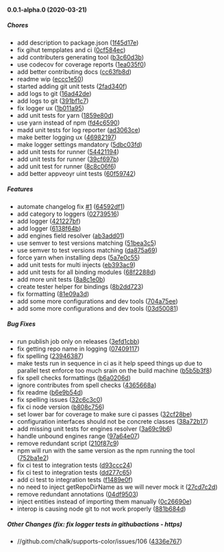 #### 0.0.1-alpha.0 (2020-03-21)

##### Chores

*  add description to package.json ([1f45d17e](https://github.com/PruvoNet/node-upgrade-checker/commit/1f45d17e4ec220104e32849d777a16085df00f61))
*  fix gihut tempplates and ci ([0cf584ec](https://github.com/PruvoNet/node-upgrade-checker/commit/0cf584ecdcf768f75af3e8c3dfaa99f9b34661f6))
*  add contributers generating tool ([b3c60d3b](https://github.com/PruvoNet/node-upgrade-checker/commit/b3c60d3b9a6cb665fdde2b920015d466c797f8b4))
*  use codecov for coverage reports ([1ea035f0](https://github.com/PruvoNet/node-upgrade-checker/commit/1ea035f004915a844cf390c423ff048ec2a84004))
*  add better contributing docs ([cc63fb8d](https://github.com/PruvoNet/node-upgrade-checker/commit/cc63fb8d2a75c39d63f8605d5a306858ae1ba5c0))
*  readme wip ([eccc1e50](https://github.com/PruvoNet/node-upgrade-checker/commit/eccc1e507ffd6c35236475246376655c346b90ae))
*  started adding git unit tests ([2fad340f](https://github.com/PruvoNet/node-upgrade-checker/commit/2fad340f7329fbc5d608b514eba88514b0a0fa9e))
*  add logs to git ([16ad42de](https://github.com/PruvoNet/node-upgrade-checker/commit/16ad42def9a99497203e57c791682c1814393a05))
*  add logs to git ([391bf1c7](https://github.com/PruvoNet/node-upgrade-checker/commit/391bf1c73b3d01de4d27a5a0aa8aff3a4fae0a33))
*  fix logger ux ([1b011a95](https://github.com/PruvoNet/node-upgrade-checker/commit/1b011a959fe98f96d68ae31c74f210034625a68f))
*  add unit tests for yarn ([1859e80d](https://github.com/PruvoNet/node-upgrade-checker/commit/1859e80d02268b666676d9206fb035597cf7b581))
*  use yarn instead of npm ([fd4c6590](https://github.com/PruvoNet/node-upgrade-checker/commit/fd4c659082ea99e20095e2d454ba3f188e7161c7))
*  madd unit tests for log reporter ([ad3063ce](https://github.com/PruvoNet/node-upgrade-checker/commit/ad3063ce203044d88ff58eed21bfcfc9da43b1e2))
*  make better logging ux ([46982197](https://github.com/PruvoNet/node-upgrade-checker/commit/469821977fbed5c9af76a954b90ea77a14b29be0))
*  make logger settings mandatory ([5dbc03fd](https://github.com/PruvoNet/node-upgrade-checker/commit/5dbc03fdb1d24ee96c9c019ce27c1815dc31f3c9))
*  add unit tests for runner ([54421194](https://github.com/PruvoNet/node-upgrade-checker/commit/54421194dd3e9d6ef13e740385253a1896a9541e))
*  add unit tests for runner ([39cf697b](https://github.com/PruvoNet/node-upgrade-checker/commit/39cf697ba06696b40ee59d78dd83f144989f4768))
*  add unit test for runner ([8c8c06f6](https://github.com/PruvoNet/node-upgrade-checker/commit/8c8c06f65f10bb6eb80f0fd03590a30e94e0c4ed))
*  add better appveoyr uint tests ([60f59742](https://github.com/PruvoNet/node-upgrade-checker/commit/60f59742ee540baaaf005b0ef02a44f592da4e7f))

##### Features

*  automate changelog fix [#1](https://github.com/PruvoNet/node-upgrade-checker/pull/1) ([64592df1](https://github.com/PruvoNet/node-upgrade-checker/commit/64592df16422e8c206ac6e6c359a921f19af8ebb))
*  add category to loggers ([02739516](https://github.com/PruvoNet/node-upgrade-checker/commit/02739516973d304ad6019702c22d3229367341e2))
*  add logger ([421227bf](https://github.com/PruvoNet/node-upgrade-checker/commit/421227bf0f2f9c1500853bbc8f745b02df0d3eb6))
*  add logger ([6138f64b](https://github.com/PruvoNet/node-upgrade-checker/commit/6138f64bef5156b48e439a2c15668b1122de62d2))
*  add engines field resolver ([ab3add01](https://github.com/PruvoNet/node-upgrade-checker/commit/ab3add01af515d9dbd77981d1265e9f60c457906))
*  use semver to test versions matching ([51bea3c5](https://github.com/PruvoNet/node-upgrade-checker/commit/51bea3c5c1f2c3d20f4d234c846d183aa7ec993c))
*  use semver to test versions matching ([da875a69](https://github.com/PruvoNet/node-upgrade-checker/commit/da875a691871e080f866b3f6fcbbc6e4a65bb910))
*  force yarn when installing deps ([5a7e0c55](https://github.com/PruvoNet/node-upgrade-checker/commit/5a7e0c55ab72ada00947e433ba47e33f35399f70))
*  add unit tests for multi injects ([eb393ac9](https://github.com/PruvoNet/node-upgrade-checker/commit/eb393ac970b17ded84a0c891ff4b14692027eda0))
*  add unit tests for all binding modules ([68f2288d](https://github.com/PruvoNet/node-upgrade-checker/commit/68f2288d70c18275cae81031f8e56ca223b457c8))
*  add more unit tests ([8a8c1e0b](https://github.com/PruvoNet/node-upgrade-checker/commit/8a8c1e0b6390e2c07e305e7d727f2f734df6978b))
*  create tester helper for bindings ([8b2dd723](https://github.com/PruvoNet/node-upgrade-checker/commit/8b2dd723ea19808c1b40b4e12dff54b89ca1dbfa))
*  fix formatting ([81e09a3d](https://github.com/PruvoNet/node-upgrade-checker/commit/81e09a3d9934790a4857d319bc72e242a8b45e2a))
*  add some more configurations and dev tools ([704a75ee](https://github.com/PruvoNet/node-upgrade-checker/commit/704a75ee39e545ae1ed091ad9050c3816d59f4e5))
*  add some more configurations and dev tools ([03d50081](https://github.com/PruvoNet/node-upgrade-checker/commit/03d500811403bec1c91bcce622b5aba47cadca3a))

##### Bug Fixes

*  run publish job only on releases ([3efd1cbb](https://github.com/PruvoNet/node-upgrade-checker/commit/3efd1cbb19c6ef466c81298c73c79e1c62cde976))
*  fix getting repo name in logging ([07409117](https://github.com/PruvoNet/node-upgrade-checker/commit/07409117cb9ff988c281cd471e6b7a1f434ce3e3))
*  fix spelling ([23946387](https://github.com/PruvoNet/node-upgrade-checker/commit/23946387aa2a0201380fc5f7b20558178c157989))
*  make tests run in sequence in ci as it help speed things up due to parallel test enforce too much srain on the build machine ([b5b5b3f8](https://github.com/PruvoNet/node-upgrade-checker/commit/b5b5b3f8b3c6813ff26c9ceba5cfa6e4773329c6))
*  fix spell checks formattings ([b6a0206d](https://github.com/PruvoNet/node-upgrade-checker/commit/b6a0206d9d789b1f96c422bcf60d3acaaa1c4c84))
*  ignore contributes from spell checks ([4365668a](https://github.com/PruvoNet/node-upgrade-checker/commit/4365668a31043c33e1140420224f9663ea255cec))
*  fix readme ([b6e9b54d](https://github.com/PruvoNet/node-upgrade-checker/commit/b6e9b54d80ae83dc8a4c9b322e67d2b986b98b0d))
*  fix spelling issues ([32c6c3c0](https://github.com/PruvoNet/node-upgrade-checker/commit/32c6c3c0ad1a52953f1dcf0492c271c4ed3b1c67))
*  fix ci node version ([b808c756](https://github.com/PruvoNet/node-upgrade-checker/commit/b808c756890ffd24d22f00cdf7a12ab699cdffea))
*  set lower bar for coverage to make sure ci passes ([32cf28be](https://github.com/PruvoNet/node-upgrade-checker/commit/32cf28beb8919163d38d93cbd4afac355588f9e3))
*  configuration interfaces should not be concrete classes ([38a72b17](https://github.com/PruvoNet/node-upgrade-checker/commit/38a72b176c582eb39902f6424e4cd215224414b4))
*  add missing unit tests for engines resolver ([3a69c9b6](https://github.com/PruvoNet/node-upgrade-checker/commit/3a69c9b63dc03861365755d454daf03cb193dd84))
*  handle unbound engines range ([97a64e07](https://github.com/PruvoNet/node-upgrade-checker/commit/97a64e070a8faa0330b32934c7d5e247803d25bb))
*  remove redundant script ([210f87c9](https://github.com/PruvoNet/node-upgrade-checker/commit/210f87c9c6cc5e325a1e7607d7ad4e747c3f4b6f))
*  npm will run with the same version as the npm running the tool ([752ba1e2](https://github.com/PruvoNet/node-upgrade-checker/commit/752ba1e2c665f3116529719e817c27e6afcfd1b5))
*  fix ci test to integration tests ([d93ccc24](https://github.com/PruvoNet/node-upgrade-checker/commit/d93ccc24f12ea8983480b07dea179b27e3ab8445))
*  fix ci test to integration tests ([dd277c65](https://github.com/PruvoNet/node-upgrade-checker/commit/dd277c650a203b4ff6936e1248a15f944e150122))
*  add ci test to integration tests ([f1489e0f](https://github.com/PruvoNet/node-upgrade-checker/commit/f1489e0ff2e27dbf48b46f2ec17f1bc7ae96af43))
*  no need to inject getRepoDirName as we will never mock it ([27cd7c2d](https://github.com/PruvoNet/node-upgrade-checker/commit/27cd7c2d967dc7552788509920838ef2a15c8a94))
*  remove redundant annotations ([04df9503](https://github.com/PruvoNet/node-upgrade-checker/commit/04df9503d8ba091ad93fd4beecf160871babd52c))
*  inject entities instead of importing them manually ([0c26690e](https://github.com/PruvoNet/node-upgrade-checker/commit/0c26690ef9b229b03f2d8e590d448a4977e4ab37))
*  interop is causing node git to not work properly ([881b684d](https://github.com/PruvoNet/node-upgrade-checker/commit/881b684dba93e857818f4ad132e83ad4ba92a1b0))

##### Other Changes (fix: fix logger tests in githubactions - https)

* //github.com/chalk/supports-color/issues/106 ([4336e767](https://github.com/PruvoNet/node-upgrade-checker/commit/4336e7679ad6a5b459fc7d76a754920a4a7f57f2))

